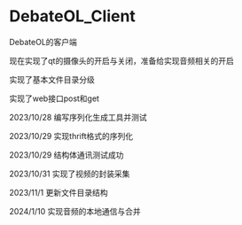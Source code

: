 # DebateOL_Client
DebateOL的客户端

现在实现了qt的摄像头的开启与关闭，准备给实现音频相关的开启

实现了基本文件目录分级

实现了web接口post和get

2023/10/28 编写序列化生成工具并测试 

2023/10/29 实现thrift格式的序列化

2023/10/29 结构体通讯测试成功

2023/10/31 实现了视频的封装采集  

2023/11/1  更新文件目录结构

2024/1/10 实现音频的本地通信与合并
